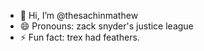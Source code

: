 - 👋 Hi, I’m @thesachinmathew
- 😄 Pronouns: zack snyder's justice league
- ⚡ Fun fact: trex had feathers.

<!---
thesachinmathew/thesachinmathew is a ✨ special ✨ repository because its `README.md` (this file) appears on your GitHub profile.
You can click the Preview link to take a look at your changes.
--->
